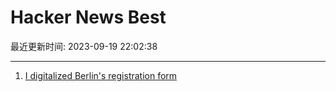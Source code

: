 # Hacker News Best

最近更新时间: 2023-09-19 22:02:38

--- 
1. [I digitalized Berlin's registration form](https://nicolasbouliane.com/projects/anmeldung-form-filler) 
